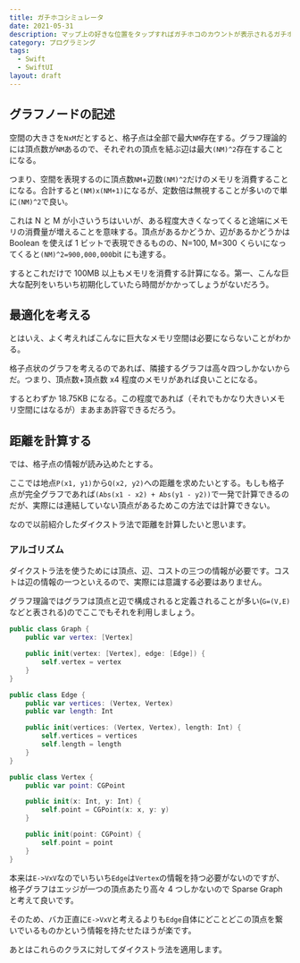 ```yaml
---
title: ガチホコシミュレータ
date: 2021-05-31
description: マップ上の好きな位置をタップすればガチホコのカウントが表示されるガチホコシミュレータについて
category: プログラミング
tags:
  - Swift
  - SwiftUI
layout: draft
---
```


## グラフノードの記述

空間の大きさを`NxM`だとすると、格子点は全部で最大`NM`存在する。グラフ理論的には頂点数が`NM`あるので、それぞれの頂点を結ぶ辺は最大`(NM)^2`存在することになる。

つまり、空間を表現するのに頂点数`NM`+辺数`(NM)^2`だけのメモリを消費することになる。合計すると`(NM)x(NM+1)`になるが、定数倍は無視することが多いので単に`(NM)^2`で良い。

これは N と M が小さいうちはいいが、ある程度大きくなってくると途端にメモリの消費量が増えることを意味する。頂点があるかどうか、辺があるかどうかは Boolean を使えば 1 ビットで表現できるものの、N=100, M=300 くらいになってくると`(NM)^2=900,000,000`bit にも達する。

するとこれだけで 100MB 以上もメモリを消費する計算になる。第一、こんな巨大な配列をいちいち初期化していたら時間がかかってしょうがないだろう。

## 最適化を考える

とはいえ、よく考えればこんなに巨大なメモリ空間は必要にならないことがわかる。

格子点状のグラフを考えるのであれば、隣接するグラフは高々四つしかないからだ。つまり、頂点数+頂点数 x4 程度のメモリがあれば良いことになる。

するとわずか 18.75KB になる。この程度であれば（それでもかなり大きいメモリ空間にはなるが）まあまあ許容できるだろう。

## 距離を計算する

では、格子点の情報が読み込めたとする。

ここでは地点`P(x1, y1)`から`Q(x2, y2)`への距離を求めたいとする。もしも格子点が完全グラフであれば`(Abs(x1 - x2) + Abs(y1 - y2))`で一発で計算できるのだが、実際には連結していない頂点があるためこの方法では計算できない。

なので以前紹介したダイクストラ法で距離を計算したいと思います。

### アルゴリズム

ダイクストラ法を使うためには頂点、辺、コストの三つの情報が必要です。コストは辺の情報の一つといえるので、実際には意識する必要はありません。

グラフ理論ではグラフは頂点と辺で構成されると定義されることが多い(`G=(V,E)`などと表される)のでここでもそれを利用しましょう。

```swift
public class Graph {
    public var vertex: [Vertex]

    public init(vertex: [Vertex], edge: [Edge]) {
        self.vertex = vertex
    }
}

public class Edge {
    public var vertices: (Vertex, Vertex)
    public var length: Int

    public init(vertices: (Vertex, Vertex), length: Int) {
        self.vertices = vertices
        self.length = length
    }
}

public class Vertex {
    public var point: CGPoint

    public init(x: Int, y: Int) {
        self.point = CGPoint(x: x, y: y)
    }

    public init(point: CGPoint) {
        self.point = point
    }
}
```

本来は`E->VxV`なのでいちいち`Edge`は`Vertex`の情報を持つ必要がないのですが、格子グラフはエッジが一つの頂点あたり高々 4 つしかないので Sparse Graph と考えて良いです。

そのため、バカ正直に`E->VxV`と考えるよりも`Edge`自体にどことどこの頂点を繋いでいるものかという情報を持たせたほうが楽です。

あとはこれらのクラスに対してダイクストラ法を適用します。
